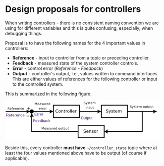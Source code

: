 # Design proposals for controllers

When writing controllers - there is no consistent naming convention we are using for different variables and this is quite confusing, especially, when debugging things.

Proposal is to have the following names for the 4 important values in controllers:

- **Reference** - input to controller from a topic or preceding controller.
- **Feedback** - measured state of the system controller controls.
- **Error** - control error (*Reference* - *Feedback*)
- **Output** - controller's output, i.e., values written to command interfaces. This are either values of references for the following controller or input to the controlled system.

This is summarized in the following figure:

![Control loop with names](images/control_loop_naming.png)

Beside this, every controller **must have** `~/controller_state` topic where at least the four values mentioned above have to be output (of course if applicable).

